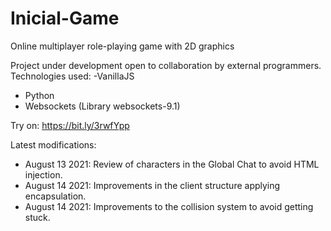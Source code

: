 # Inicial-Game
Online multiplayer role-playing game with 2D graphics

Project under development open to collaboration by external programmers.
Technologies used:
-VanillaJS
- Python
- Websockets (Library websockets-9.1)

Try on: https://bit.ly/3rwfYpp

Latest modifications:
- August 13 2021: Review of characters in the Global Chat to avoid HTML injection.
- August 14 2021: Improvements in the client structure applying encapsulation.
- August 14 2021: Improvements to the collision system to avoid getting stuck.
